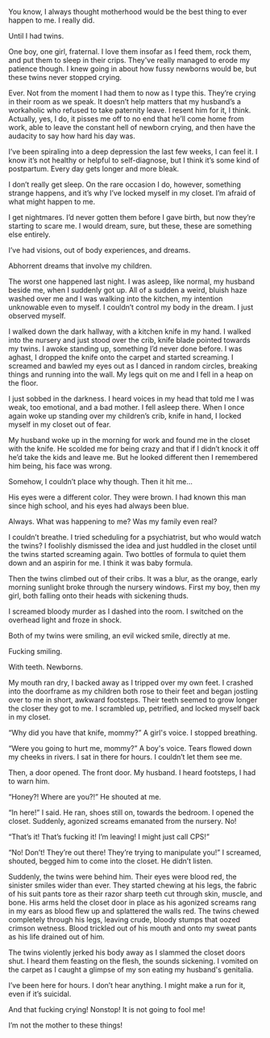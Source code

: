 You know, I always thought motherhood would be the best thing to ever happen to me. I really did. 

Until I had twins. 

One boy, one girl, fraternal. I love them insofar as I feed them, rock them, and put them to sleep in their crips. They've really managed to erode my patience though. I knew going in about how fussy newborns would be, but these twins never stopped crying. 

Ever. Not from the moment I had them to now as I type this. They’re crying in their room as we speak. It doesn’t help matters that my husband’s a workaholic who refused to take paternity leave. I resent him for it, I think. Actually, yes, I do, it pisses me off to no end that he’ll come home from work, able to leave the constant hell of newborn crying, and then have the audacity to say how hard his day was. 

I’ve been spiraling into a deep depression the last few weeks, I can feel it. I know it’s not healthy or helpful to self-diagnose, but I think it’s some kind of postpartum. Every day gets longer and more bleak. 

I don’t really get sleep. On the rare occasion I do, however, something strange happens, and it’s why I’ve locked myself in my closet. I’m afraid of what might happen to me. 

I get nightmares. I’d never gotten them before I gave birth, but now they’re starting to scare me. I would dream, sure, but these, these are something else entirely. 

I’ve had visions, out of body experiences, and dreams. 

Abhorrent dreams that involve my children.

The worst one happened last night. I was asleep, like normal, my husband beside me, when I suddenly got up. All of a sudden a weird, bluish haze washed over me and I was walking into the kitchen, my intention unknowable even to myself. I couldn’t control my body in the dream. I just observed myself. 

I walked down the dark hallway, with a kitchen knife in my hand. I walked into the nursery and just stood over the crib, knife blade pointed towards my twins. I awoke standing up, something I’d never done before. I was aghast, I dropped the knife onto the carpet and started screaming. I screamed and bawled my eyes out as I danced in random circles, breaking things and running into the wall. My legs quit on me and I fell in a heap on the floor. 

I just sobbed in the darkness. I heard voices in my head that told me I was weak, too emotional, and a bad mother. I fell asleep there. When I once again woke up standing over my children’s crib, knife in hand, I locked myself in my closet out of fear. 

My husband woke up in the morning for work and found me in the closet with the knife. He scolded me for being crazy and that if I didn’t knock it off he’d take the kids and leave me. But he looked different then I remembered him being, his face was wrong.

Somehow, I couldn’t place why though. Then it hit me…

His eyes were a different color. They were brown. I had known this man since high school, and his eyes had always been blue. 

Always. What was happening to me? Was my family even real?

I couldn’t breathe. I tried scheduling for a psychiatrist, but who would watch the twins? I foolishly dismissed the idea and just huddled in the closet until the twins started screaming again. Two bottles of formula to quiet them down and an aspirin for me. I think it was baby formula. 

Then the twins climbed out of their cribs. It was a blur, as the orange, early morning sunlight broke through the nursery windows. First my boy, then my girl, both falling onto their heads with sickening thuds. 

I screamed bloody murder as I dashed into the room. I switched on the overhead light and froze in shock. 

Both of my twins were smiling, an evil wicked smile, directly at me.

Fucking smiling. 

With teeth. Newborns. 

My mouth ran dry, I backed away as I tripped over my own feet. I crashed into the doorframe as my children both rose to their feet and began jostling over to me in short, awkward footsteps. Their teeth seemed to grow longer the closer they got to me. I scrambled up, petrified, and locked myself back in my closet. 

“Why did you have that knife, mommy?” A girl's voice. I stopped breathing. 

“Were you going to hurt me, mommy?” A boy's voice. Tears flowed down my cheeks in rivers. I sat in there for hours. I couldn’t let them see me.

Then, a door opened. The front door. My husband. I heard footsteps, I had to warn him. 

“Honey?! Where are you?!” He shouted at me. 

“In here!” I said. He ran, shoes still on, towards the bedroom. I opened the closet. Suddenly, agonized screams emanated from the nursery. No! 

“That’s it! That’s fucking it! I’m leaving! I might just call CPS!” 

“No! Don’t! They’re out there! They’re trying to manipulate you!” I screamed, shouted, begged him to come into the closet. He didn’t listen. 

Suddenly, the twins were behind him. Their eyes were blood red, the sinister smiles wider than ever. They started chewing at his legs, the fabric of his suit pants tore as their razor sharp teeth cut through skin, muscle, and bone. His arms held the closet door in place as his agonized screams rang in my ears as blood flew up and splattered the walls red. The twins chewed completely through his legs, leaving crude, bloody stumps that oozed crimson wetness. Blood trickled out of his mouth and onto my sweat pants as his life drained out of him. 

The twins violently jerked his body away as I slammed the closet doors shut. I heard them feasting on the flesh, the sounds sickening. I vomited on the carpet as I caught a glimpse of my son eating my husband's genitalia. 

I’ve been here for hours. I don’t hear anything. I might make a run for it, even if it’s suicidal. 

And that fucking crying! Nonstop! It is not going to fool me! 

I’m not the mother to these things!